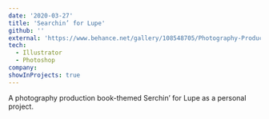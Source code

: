 ```yaml
---
date: '2020-03-27'
title: 'Searchin’ for Lupe'
github: ''
external: 'https://www.behance.net/gallery/108548705/Photography-Production-Book-Searchin-for-Lupe'
tech:
  - Illustrator
  - Photoshop
company: 
showInProjects: true
---
```


A photography production book-themed Serchin’ for Lupe as a personal project.

